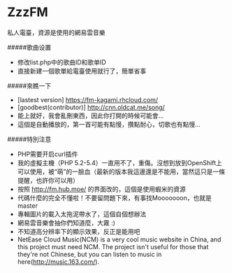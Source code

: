 ZzzFM
========
私人電臺，資源是使用的網易雲音樂

#####歌曲设置
- 修改list.php中的歌曲ID和歌单ID
- 直接新建一個歌單給電臺使用就行了，簡單省事

#####來瞧一下
- [lastest version] https://fm-kagami.rhcloud.com/
- [goodbest(contributor)] http://cnn.oldcat.me/song/
- 能上就好，我會亂刪東西，因此你打開的時候可能會...
- 這個是自動播放的，第一首可能有點慢，攢點耐心，切歌也有點慢...

#####特別注意
- PHP需要开启curl插件
- 我的虛擬主機（PHP 5.2-5.4）一直用不了，重傷。沒想到放到OpenShift上可以使用，被“萌”的一臉血（最新的版本我這邊還是不能用，當然這只是一條提醒，也許你可以用）
- 按照 http://fm.hub.moe/ 的界面改的，這個是使用蝦米的資源
- 代碼什麼的完全不懂啦！不要留問題下來，有事找Mooooooon，也就是master
- 專輯圖片的載入太拖泥帶水了，這個自個想辦法
- 網易雲音樂會抽你們知道麼，大霧 :)
- 不知道高分辨率下的顯示效果，反正是能用吧
- NetEase Cloud Music(NCM) is a very cool music website in China, and this project must need NCM. The project isn't useful for those that they're not Chinese, but you can listen to music in here(http://music.163.com/).
